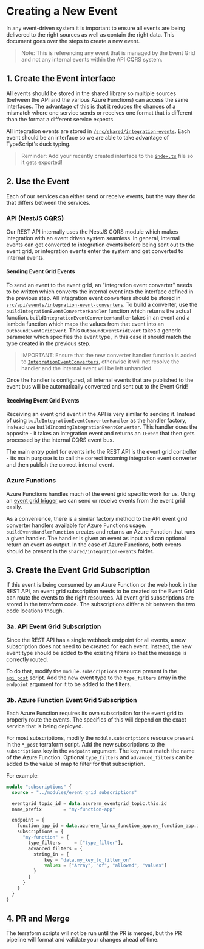 # Creating a New Event

In any event-driven system it is important to ensure all events are being delivered to the right sources as well as
contain the right data. This document goes over the steps to create a new event.

> Note: This is referencing any event that is managed by the Event Grid and not any internal events within the API CQRS
> system.

## 1. Create the Event interface

All events should be stored in the shared library so multiple sources (between the API and the various Azure Functions)
can access the same interfaces. The advantage of this is that it reduces the chances of a mismatch where one service
sends or receives one format that is different than the format a different service expects.

All integration events are stored in [`/src/shared/integration-events`](../../src/shared/integration-events). Each event
should be an interface so we are able to take advantage of TypeScript's duck typing.

> Reminder: Add your recently created interface to the [`index.ts`](../../src/shared/integration-events/index.ts) file
> so it gets exported!

## 2. Use the Event

Each of our services can either send or receive events, but the way they do that differs between the services.

### API (NestJS CQRS)

Our REST API internally uses the NestJS CQRS module which makes integration with an event driven system seamless. In
general, internal events can get converted to integration events before being sent out to the event grid, or integration
events enter the system and get converted to internal events.

#### Sending Event Grid Events

To send an event to the event grid, an "integration event converter" needs to be written which converts the internal
event into the interface defined in the previous step. All integration event converters should be stored in
[`src/api/events/integration-event-converters`](../../src/api/events/integration-event-converters/). To build a
converter, use the `buildIntegrationEventConverterHandler` function which returns the actual function.
`buildIntegrationEventConverterHandler` takes in an event and a lambda function which maps the values from that event
into an `OutboundEventGridEvent`. This `OutboundEventGridEvent` takes a generic parameter which specifies the event type,
in this case it should match the type created in the previous step.

> IMPORTANT: Ensure that the new converter handler function is added to
> [`IntegrationEventConverters`](../../src/api/events/integration-event-converters/index.ts), otherwise it will not
> resolve the handler and the internal event will be left unhandled.

Once the handler is configured, all internal events that are published to the event bus will be automatically converted
and sent out to the Event Grid!

#### Receiving Event Grid Events

Receiving an event grid event in the API is very similar to sending it. Instead of using
`buildIntegrationEventConverterHandler` as the handler factory, instead use `buildIncomingIntegrationEventConverter`.
This handler does the opposite - it takes an integration event and returns an `IEvent` that then gets processed by the
internal CQRS event bus.

The main entry point for events into the REST API is the event grid controller - its main purpose is to call the correct
incoming integration event converter and then publish the correct internal event.

### Azure Functions

Azure Functions handles much of the event grid specific work for us. Using an [event grid
trigger](https://docs.microsoft.com/en-us/azure/azure-functions/functions-bindings-event-grid-trigger?tabs=javascript%2Cbash)
we can send or receive events from the event grid easily.

As a convenience, there is a similar factory method to the API event grid converter handlers available for Azure
Functions usage. `buildEventHandlerFunction` creates and returns an Azure Function that runs a given handler. The
handler is given an event as input and can optional return an event as output. In the case of Azure Functions, both
events should be present in the `shared/integration-events` folder.

## 3. Create the Event Grid Subscription

If this event is being consumed by an Azure Function or the web hook in the REST API, an event grid subscription needs
to be created so the Event Grid can route the events to the right resources. All event grid subscriptions are stored in
the terraform code. The subscriptions differ a bit between the two code locations though.

### 3a. API Event Grid Subscription

Since the REST API has a single webhook endpoint for all events, a new subscription does not need to be created for each
event. Instead, the new event type should be added to the existing filters so that the message is correctly routed.

To do that, modify the `module.subscriptions` resource present in the [`api_post`](../../terraform/api_post/main.tf)
script. Add the new event type to the `type_filters` array in the `endpoint` argument for it to be added to the filters.

### 3b. Azure Function Event Grid Subscription

Each Azure Function requires its own subscription for the event grid to properly route the events. The specifics of this
will depend on the exact service that is being deployed.

For most subscriptions, modify the `module.subscriptions` resource present in the `*_post` terraform script. Add the new
subscriptions to the `subscriptions` key in the `endpoint` argument. The key must match the name of the Azure Function.
Optional `type_filters` and `advanced_filters` can be added to the value of map to filter for that subscription.

For example:

```terraform
module "subscriptions" {
  source = "../modules/event_grid_subscriptions"

  eventgrid_topic_id = data.azurerm_eventgrid_topic.this.id
  name_prefix        = "my-function-app"

  endpoint = {
    function_app_id = data.azurerm_linux_function_app.my_function_app.id
    subscriptions = {
      "my-function" = {
        type_filters     = ["type_filter"],
        advanced_filters = {
          string_in = {
              key = "data.my_key_to_filter_on"
              values = ["Array", "of", "allowed", "values"]
          }
        }
      }
    }
  }
}

```

## 4. PR and Merge

The terraform scripts will not be run until the PR is merged, but the PR pipeline will format and validate your changes
ahead of time.
